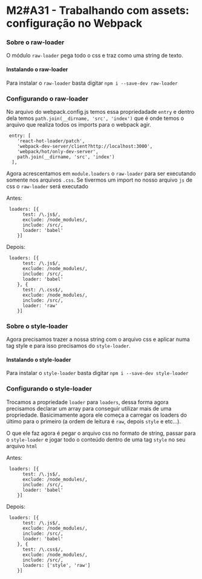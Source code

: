 # M2#A31 - Trabalhando com assets: configuração no Webpack

### Sobre o raw-loader
O módulo `raw-loader` pega todo o css e traz como uma string de texto.

#### Instalando o raw-loader
Para instalar o `raw-loader` basta digitar `npm i --save-dev raw-loader`

### Configurando o raw-loader

No arquivo do webpack.config.js temos essa propriedadade `entry` e dentro dela temos `path.join(__dirname, 'src', 'index')` que é onde temos o arquivo que realiza todos os imports para o webpack agir.

```
 entry: [
    'react-hot-loader/patch',
    'webpack-dev-server/client?http://localhost:3000',
    'webpack/hot/only-dev-server',
    path.join(__dirname, 'src', 'index')
  ],
```

Agora acrescentamos em `module.loaders` o `raw-loader` para ser executando somente nos arquivos `.css`. Se tivermos um import no nosso arquivo `js` de css o `raw-loader` será executado

Antes:
```
 loaders: [{
      test: /\.js$/,
      exclude: /node_modules/,
      include: /src/,
      loader: 'babel'
    }]
```

Depois:
```
 loaders: [{
      test: /\.js$/,
      exclude: /node_modules/,
      include: /src/,
      loader: 'babel'
    }, {
      test: /\.css$/,
      exclude: /node_modules/,
      include: /src/,
      loader: 'raw'
    }]
```

### Sobre o style-loader
Agora precisamos trazer a nossa string com o arquivo css e aplicar numa tag style e para isso precisamos do `style-loader`.

#### Instalando o style-loader
Para instalar o `style-loader` basta digitar `npm i --save-dev style-loader`

### Configurando o style-loader
Trocamos a propriedade `loader` para `loaders`, dessa forma agora precisamos declarar um array para conseguir utilizar mais de uma propriedade. Basicimamente agora ele começa a carregar os loaders do último para o primeiro (a ordem de leitura é `raw`, depois `style` e etc...).

O que ele faz agora é pegar o arquivo css no formato de string, passar para o `style-loader` e jogar todo o conteúdo dentro de uma tag `style` no seu arquivo `html`

Antes:
```
 loaders: [{
      test: /\.js$/,
      exclude: /node_modules/,
      include: /src/,
      loader: 'babel'
    }]
```

Depois:
```
 loaders: [{
      test: /\.js$/,
      exclude: /node_modules/,
      include: /src/,
      loader: 'babel'
    }, {
      test: /\.css$/,
      exclude: /node_modules/,
      include: /src/,
      loaders: ['style', 'raw']
    }]
```